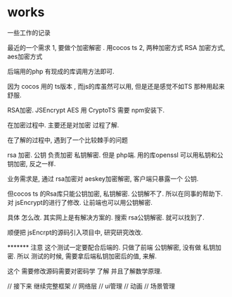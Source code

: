 # works
一些工作的记录


最近的一个需求
1, 要做个加密解密 . 用cocos ts 
2, 两种加密方式  RSA 加密方式, aes加密方式

后端用的php 有现成的库调用方法即可.


因为 cocos 用的 ts版本 ,  而js的库虽然可以用, 但是还是感觉不如TS 那种用起来舒服. 


RSA加密.  JSEncrypt  AES 用 CryptoTS 需要 npm安装下. 


在加密过程中.  主要还是对加密 过程了解. 

在了解的过程中, 遇到了一个比较棘手的问题

rsa 加密.   公钥 负责加密  私钥解密.  但是 php端.  用的库openssl 可以用私钥和公钥加密, 反之一样. 

业务需求是,  通过 rsa加密对 aeskey加密解密,   客户端只暴露一个 公钥.  

但cocos ts 的Rsa库只能公钥加密, 私钥解密.  公钥解不了.  所以在同事的帮助下.   对 jsEncrypt的进行了修改.  让前端也可以用公钥解密. 

具体 怎么改.  其实网上是有解决方案的.  搜索 rsa公钥解密.  就可以找到了. 

顺便把 jsEncrpt的源码引入项目中, 研究研究改改.

******* 注意 这个测试一定要配合后端的.  只做了前端 公钥解密,  没有做 私钥加密.  所以 测试的时候, 需要拿后端私钥加密后的值, 来解.  

这个 需要修改源码需要对密码学 了解 并且了解数学原理.

// 接下来 继续完整框架
// 网络层 
// ui管理
// 动画
// 场景管理

